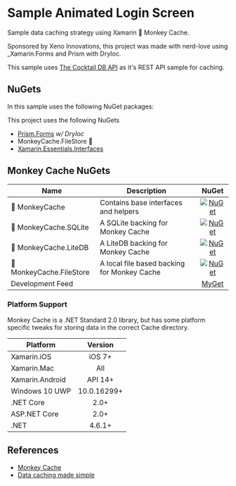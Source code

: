 # Sample Animated Login Screen

Sample data caching strategy using Xamarin 🐒 Monkey Cache.

Sponsored by Xeno Innovations, this project was made with nerd-love using _Xamarin.Forms and Prism with DryIoc.

This sample uses [The Cocktail DB API](https://www.thecocktaildb.com/api.php) as it's REST API sample for caching.

## NuGets
In this sample uses the following NuGet packages:

This project uses the following NuGets
* [Prism.Forms](https://github.com/PrismLibrary/Prism) _w/ DryIoc_
* MonkeyCache.FileStore 🙈
* [Xamarin.Essentials.Interfaces](https://github.com/rdavisau/essential-interfaces)

## Monkey Cache NuGets

|Name|Description|NuGet|
| ------------------- | -------- | :------------------: |
|🐒 MonkeyCache|Contains base interfaces and helpers|[![NuGet](https://img.shields.io/nuget/v/MonkeyCache.svg?label=NuGet)](https://www.nuget.org/packages/MonkeyCache/)|
|🙊 MonkeyCache.SQLite|A SQLite backing for Monkey Cache|[![NuGet](https://img.shields.io/nuget/v/MonkeyCache.SQLite.svg?label=NuGet)](https://www.nuget.org/packages/MonkeyCache.SQLite/)|
|🙉 MonkeyCache.LiteDB|A LiteDB backing for Monkey Cache|[![NuGet](https://img.shields.io/nuget/v/MonkeyCache.LiteDB.svg?label=NuGet)](https://www.nuget.org/packages/MonkeyCache.LiteDB/)|
|🙈 MonkeyCache.FileStore|A local file based backing for Monkey Cache|[![NuGet](https://img.shields.io/nuget/v/MonkeyCache.FileStore.svg?label=NuGet)](https://www.nuget.org/packages/MonkeyCache.FileStore/)|
|Development Feed| |[MyGet](http://myget.org/F/monkey-cache)|

### Platform Support

Monkey Cache is a .NET Standard 2.0 library, but has some platform specific tweaks for storing data in the correct Cache directory.

|Platform|Version|
| ------------------- | :------------------: |
|Xamarin.iOS|iOS 7+|
|Xamarin.Mac|All|
|Xamarin.Android|API 14+|
|Windows 10 UWP|10.0.16299+|
|.NET Core|2.0+|
|ASP.NET Core|2.0+|
|.NET|4.6.1+|

## References
* [Monkey Cache](https://github.com/jamesmontemagno/monkey-cache)
* [Data caching made simple](https://montemagno.com/data-caching-made-simple-with-monkey-cache/)
